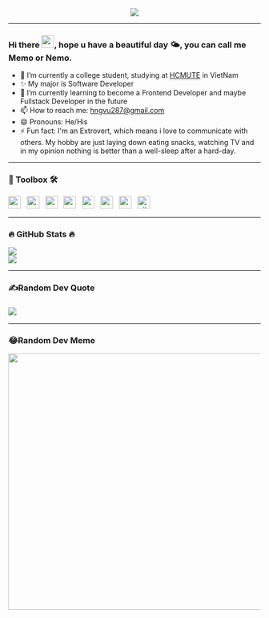 <!--
**vu2872001/vu2872001** is a ✨ _special_ ✨ repository because its `README.md` (this file) appears on your GitHub profile.

Here are some ideas to get you started:

- 🔭 I’m currently working on ...
- 🌱 I’m currently learning ...
- 👯 I’m looking to collaborate on ...
- 🤔 I’m looking for help with ...
- 💬 Ask me about ...
- 📫 How to reach me: ...
- 😄 Pronouns: ...
- ⚡ Fun fact: ...
-->

<div id="header" align="center">
<img src="https://media.giphy.com/media/KNP5EQE5n2nczSFYpD/giphy.gif">
</div>

---

### Hi there <img src="https://raw.githubusercontent.com/MartinHeinz/MartinHeinz/master/wave.gif" height="25px">, hope u have a beautiful day 🌤️, you can call me Memo or Nemo.
- 🔭 I’m currently a college student, studying at [HCMUTE](https://hcmute.edu.vn) in VietNam
- ✨ My major is Software Developer
- 🌱 I’m currently learning to become a Frontend Developer and maybe Fullstack Developer in the future
- 📫 How to reach me: hngvu287@gmail.com
- 😄 Pronouns: He/His
- ⚡ Fun fact: I'm an Extrovert, which means i love to communicate with others. My hobby are just laying down eating snacks, watching TV and in my opinion nothing is better than a well-sleep after a hard-day.

---

<h3> 🧰 Toolbox 🛠 </h3>
<span><img src="https://img.shields.io/badge/html5-%23E34F26.svg?style=plastic&logo=html5&logoColor=white" height="25px"/></span>
&nbsp;
<span><img src="https://img.shields.io/badge/css3-%231572B6.svg?style=plastic&logo=css3&logoColor=white" height="25px"/></span>
&nbsp;
<span><img src="https://img.shields.io/badge/typescript-%23007ACC.svg?style=plastic&logo=typescript&logoColor=white" height="25px"/></span>
&nbsp;
<span><img src="https://img.shields.io/badge/javascript-%23323330.svg?style=plastic&logo=javascript&logoColor=%23F7DF1E" height="25px"/></span>
&nbsp;
<span><img src="https://img.shields.io/badge/angular-%23DD0031.svg?style=plastic&logo=angular&logoColor=white" height="25px"/></span>
&nbsp;
<span><img src="https://img.shields.io/badge/react-%2320232a.svg?style=plastic&logo=react&logoColor=%2361DAFB" height="25px"/></span>
&nbsp;
<span><img src="https://img.shields.io/badge/firebase-%23039BE5.svg?style=plastic&logo=firebase" height="25px"/></span>
&nbsp;
<span><img src="https://img.shields.io/badge/git-282C34?logo=git&logoColor=F05032" alt="git logo" title="git" height="25" /></span>
&nbsp;


<br>

---

<h3> 🔥 GitHub Stats 🔥 </h3>
<img src="https://github-readme-stats.vercel.app/api?username=vu2872001&theme=radical&hide_border=false&include_all_commits=false&count_private=false"/><br/>
<img src="https://github-readme-streak-stats.herokuapp.com/?user=vu2872001&theme=radical&hide_border=false"/><br/>
<!-- <img src="https://github-readme-stats.vercel.app/api/top-langs/?username=vu2872001&theme=radical&hide_border=false&include_all_commits=false&count_private=false&layout=compact"/> -->

---

<h3> ✍️Random Dev Quote <h3>
<img src="https://quotes-github-readme.vercel.app/api?type=horizontal&theme=radical"/>

---

<h3> 😂Random Dev Meme </h3>
<img src="https://random-memer.herokuapp.com/" width="512px"/>

<!-- --- -->
<!-- [![](https://visitcount.itsvg.in/api?id=vu2872001&icon=0&color=0)](https://visitcount.itsvg.in) -->



